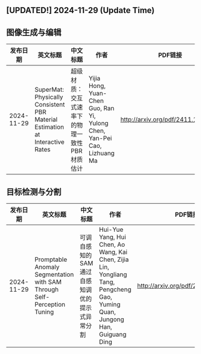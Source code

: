 ## [UPDATED!] **2024-11-29** (Update Time)


## 图像生成与编辑

|发布日期|英文标题|中文标题|作者|PDF链接|代码链接|
|---|---|---|---|---|---|
|2024-11-29|SuperMat: Physically Consistent PBR Material Estimation at Interactive Rates|超级材质：交互式速率下的物理一致性PBR材质估计|Yijia Hong, Yuan-Chen Guo, Ran Yi, Yulong Chen, Yan-Pei Cao, Lizhuang Ma|<http://arxiv.org/pdf/2411.17515v3>|None|


## 目标检测与分割

|发布日期|英文标题|中文标题|作者|PDF链接|代码链接|
|---|---|---|---|---|---|
|2024-11-29|Promptable Anomaly Segmentation with SAM Through Self-Perception Tuning|可调自感知的SAM通过自感知调优的提示式异常分割|Hui-Yue Yang, Hui Chen, Ao Wang, Kai Chen, Zijia Lin, Yongliang Tang, Pengcheng Gao, Yuming Quan, Jungong Han, Guiguang Ding|<http://arxiv.org/pdf/2411.17217v3>|None|

